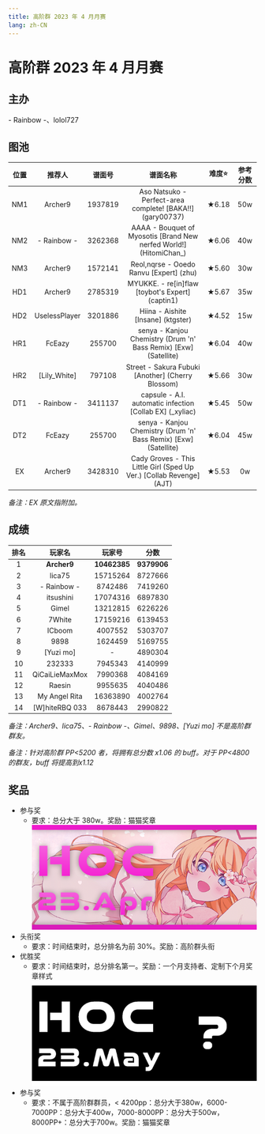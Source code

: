 ```yaml
---
title: 高阶群 2023 年 4 月月赛
lang: zh-CN
---
```


# 高阶群 2023 年 4 月月赛

## 主办

\- Rainbow \-、lolol727

## 图池

| 位置 | 推荐人 | 谱面号 | 谱面名称 | 难度⭐️ | 参考分数 |
| :-: | :-: | :-: | :-: | :-: | :-: |
| NM1 | Archer9 | 1937819 | Aso Natsuko - Perfect-area complete! [BAKA!!] (gary00737) | ★6.18 | 50w |
| NM2 | - Rainbow - | 3262368 | AAAA - Bouquet of Myosotis [Brand New nerfed World!] (HitomiChan\_) | ★6.06 | 40w |
| NM3 | Archer9 | 1572141 | Reol,nqrse - Ooedo Ranvu [Expert] (zhu) | ★5.60 | 30w |
| HD1 | Archer9 | 2785319 | MYUKKE. - re[in]flaw [toybot's Expert] (captin1) | ★5.67 | 35w |
| HD2 | UselessPlayer | 3201886 | Hiina - Aishite [Insane] (ktgster) | ★4.52 | 15w |
| HR1 | FcEazy | 255700 | senya - Kanjou Chemistry (Drum 'n' Bass Remix) [Exw] (Satellite) | ★6.04 | 40w |
| HR2 | [Lily_White] | 797108 | Street - Sakura Fubuki [Another] (Cherry Blossom) | ★5.66 | 30w |
| DT1 | - Rainbow - | 3411137 | capsule - A.I. automatic infection [Collab EX] (\_xyliac) | ★5.45 | 50w |
| DT2 | FcEazy | 255700 | senya - Kanjou Chemistry (Drum 'n' Bass Remix) [Exw] (Satellite) | ★6.04 | 45w |
| EX | Archer9 | 3428310 | Cady Groves - This Little Girl (Sped Up Ver.) [Collab Revenge] (AJT) | ★5.53 | 0w |

*备注：EX 原文指附加。*

## 成绩

| 排名 | 玩家名 | 玩家号 | 分数 |
| :-: | :-: | :-: | :-: |
| 1 | **Archer9** | **10462385** | **9379906** |
| 2 | lica75 | 15715264 | 8727666 |
| 3 | - Rainbow - | 8742486 | 7419260 |
| 4 | itsushini | 17074316 | 6897830 |
| 5 | Gimel | 13212815 | 6226226 |
| 6 | 7White | 17159216 | 6139453 |
| 7 | ICboom | 4007552 | 5303707 |
| 8 | 9898 | 1624459 | 5169755 |
| 9 | [Yuzi mo] | - | 4890304 |
| 10 | 232333 | 7945343 | 4140999 |
| 11 | QiCaiLieMaxMox | 7990368 | 4084169 |
| 12 | Raesin | 9955635 | 4040486 |
| 13 | My Angel Rita | 16363890 | 4002764 |
| 14 | [W]hiteRBQ 033 | 8678443 | 2990822 |

*备注：Archer9、lica75、- Rainbow -、Gimel、9898、[Yuzi mo] 不是高阶群群友。*

*备注：针对高阶群 PP<5200 者，将拥有总分数 x1.06 的 buff。对于 PP<4800 的群友，buff 将提高到x1.12*

## 奖品

- 参与奖
  - 要求：总分大于 380w。奖励：猫猫奖章 ![](./img/HOC23APR.png)
- 头衔奖
  - 要求：时间结束时，总分排名为前 30%。奖励：高阶群头衔
- 优胜奖
  - 要求：时间结束时，总分排名第一。奖励：一个月支持者、定制下个月奖章样式 ![](./img/HOC23MAY0.png)
- 参与奖
  - 要求：不属于高阶群群员，< 4200pp：总分大于380w，6000-7000PP：总分大于400w，7000-8000PP：总分大于500w，8000PP+：总分大于700w。奖励：猫猫奖章

